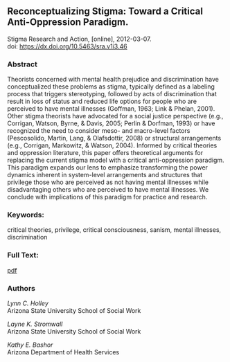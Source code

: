## Reconceptualizing Stigma: Toward a Critical Anti-Oppression Paradigm. ##  
Stigma Research and Action, [online], 2012-03-07.  
 doi: https://dx.doi.org/10.5463/sra.v1i3.46

### Abstract ###
Theorists concerned with mental health prejudice and discrimination have conceptualized these problems as stigma, typically defined as a labeling process that triggers stereotyping, followed by acts of discrimination that result in loss of status and reduced life options for people who are perceived to have mental illnesses (Goffman, 1963; Link & Phelan, 2001). Other stigma theorists have advocated for a social justice perspective (e.g., Corrigan, Watson, Byrne, & Davis, 2005; Perlin & Dorfman, 1993) or have recognized the need to consider meso- and macro-level factors (Pescosolido, Martin, Lang, & Olafsdottir, 2008) or structural arrangements (e.g., Corrigan, Markowitz, & Watson, 2004). Informed by critical theories and oppression literature, this paper offers theoretical arguments for replacing the current stigma model with a critical anti-oppression paradigm. This paradigm expands our lens to emphasize transforming the power dynamics inherent in system-level arrangements and structures that privilege those who are perceived as not having mental illnesses while disadvantaging others who are perceived to have mental illnesses. We conclude with implications of this paradigm for practice and research.

### Keywords: ###
critical theories, privilege, critical consciousness, sanism, mental illnesses, discrimination

### Full Text: ###
[pdf](https://osf.io/ebgfa)

### Authors ####
*Lynn C. Holley*  
Arizona State University School of Social Work

*Layne K. Stromwall*  
Arizona State University School of Social Work

*Kathy E. Bashor*  
Arizona Department of Health Services